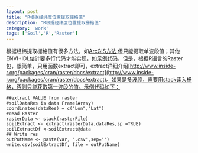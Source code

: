 ```yaml
---
layout: post
title: "R根据经纬度位置提取栅格值"
description: "R根据经纬度位置提取栅格值"
category: 'work'
tags: ['Soil','R','Raster']
---
```


根据经纬提取栅格值有很多方法，如[ArcGIS方法](http://wenku.baidu.com/link?url=wdCsT3NYVKoxXYJdFPfcGBFqY--nw5kO6SkgHd2Rn9FcVcgOsP2AEOiJeWOvFRzzv1I6adNmAKk4iiUr8d-PhvQByr0cF3TQggdloP0gH5e),但只能提取单波段值；其他ENVI+IDL估计要多行代码才能实现，如[示例代码](http://blog.sina.com.cn/s/blog_942ff76e0102v406.html)，但是，根据R语言的Raster包，很简单，只用函数extract即可，extract详细介绍[http://www.inside-r.org/packages/cran/raster/docs/extract](http://www.inside-r.org/packages/cran/raster/docs/extract)。如果是多波段，需要用stack读入栅格，否则只能获取第一波段的值。示例代码如下：

<!--more-->

    ##extract VALUE from raster 
    #soilDataRes is data Frame(Array)
    coordinates(dataRes) = c("Lon","Lat")
    #read Raster
    rasterData <- stack(rasterFile)
    soilExtract <- extract(rasterData,dataRes,sp =TRUE)
    soilExtractDf <-soilExtract@data
    ## Write res
    outPutName <- paste(var, ".csv",sep='')
    write.csv(soilExtractDf, file = outPutName)






